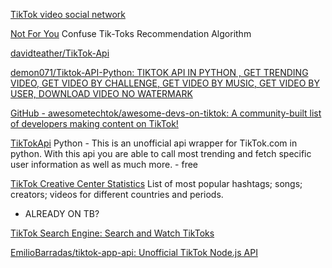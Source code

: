 
[TikTok video social network](https://www.tiktok.com/)

[Not For You](https://bengrosser.com/projects/not-for-you/)
Confuse Tik-Toks Recommendation Algorithm

[davidteather/TikTok-Api](https://github.com/davidteather/TikTok-Api)

[demon071/Tiktok-API-Python: TIKTOK API IN PYTHON , GET TRENDING VIDEO, GET VIDEO BY CHALLENGE, GET VIDEO BY MUSIC, GET VIDEO BY USER, DOWNLOAD VIDEO NO WATERMARK](https://github.com/demon071/Tiktok-API-Python)

[GitHub - awesometechtok/awesome-devs-on-tiktok: A community-built list of developers making content on TikTok!](https://github.com/awesometechtok/awesome-devs-on-tiktok)

[TikTokApi](https://pypi.org/project/TikTokApi/)
Python - This is an unofficial api wrapper for TikTok.com in python. With this api you are able to call most trending and fetch specific user information as well as much more. - free

[TikTok Creative Center Statistics](https://ads.tiktok.com/business/creativecenter/inspiration/popular/hashtag/pc/en?from=001114)
List of most popular hashtags; songs; creators; videos for different countries and periods.
- ALREADY ON TB?

[TikTok Search Engine: Search and Watch TikToks](https://www.searchtiktoks.com/)

[EmilioBarradas/tiktok-app-api: Unofficial TikTok Node.js API](https://github.com/EmilioBarradas/tiktok-app-api)
